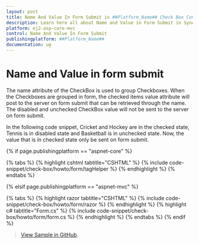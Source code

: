 ```yaml
---
layout: post
title: Name And Value In Form Submit in ##Platform_Name## Check Box Control | Syncfusion
description: Learn here all about Name and Value in Form Submit in Syncfusion ##Platform_Name## Check Box control of Syncfusion Essential JS 2 and more.
platform: ej2-asp-core-mvc
control: Name And Value In Form Submit
publishingplatform: ##Platform_Name##
documentation: ug
---
```



# Name and Value in form submit

The name attribute of the CheckBox is used to group Checkboxes. When the Checkboxes are grouped in form, the checked items value attribute will post to the server on form submit that can be retrieved through the name. The disabled and unchecked CheckBox value will not be sent to the server on form submit.

In the following code snippet, Cricket and Hockey are in the checked state, Tennis is in disabled state and Basketball is in unchecked state. Now, the value that is in checked state only be sent on form submit.

{% if page.publishingplatform == "aspnet-core" %}

{% tabs %}
{% highlight cshtml tabtitle="CSHTML" %}
{% include code-snippet/check-box/howto/form/tagHelper %}
{% endhighlight %}
{% endtabs %}

{% elsif page.publishingplatform == "aspnet-mvc" %}

{% tabs %}
{% highlight razor tabtitle="CSHTML" %}
{% include code-snippet/check-box/howto/form/razor %}
{% endhighlight %}
{% highlight c# tabtitle="Form.cs" %}
{% include code-snippet/check-box/howto/form/form.cs %}
{% endhighlight %}
{% endtabs %}
{% endif %}

> [View Sample in GitHub](https://github.com/SyncfusionExamples/ASP-NET-Core-UG-Examples/tree/main/CheckBox/CheckBoxUGSample).